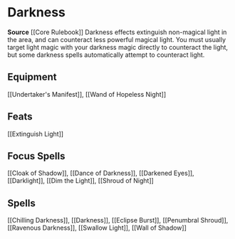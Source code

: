 ﻿---
id: '39'
name: Darkness
rarity: Common
source: '[[DATABASE/source/Core Rulebook|Core Rulebook]]'
trait:
- Darkness
type: Trait

---
# Darkness

**Source** [[Core Rulebook]] 
Darkness effects extinguish non-magical light in the area, and can counteract less powerful magical light. You must usually target light magic with your darkness magic directly to counteract the light, but some darkness spells automatically attempt to counteract light.

## Equipment

[[Undertaker's Manifest]], [[Wand of Hopeless Night]]

## Feats

[[Extinguish Light]]

## Focus Spells

[[Cloak of Shadow]], [[Dance of Darkness]], [[Darkened Eyes]], [[Darklight]], [[Dim the Light]], [[Shroud of Night]]

## Spells

[[Chilling Darkness]], [[Darkness]], [[Eclipse Burst]], [[Penumbral Shroud]], [[Ravenous Darkness]], [[Swallow Light]], [[Wall of Shadow]]